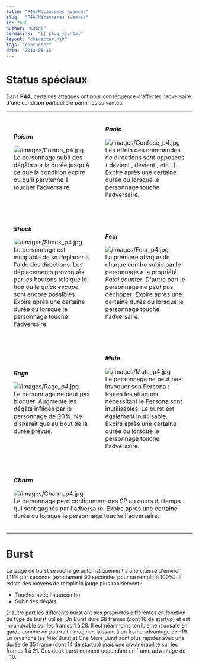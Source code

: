 ```yaml
---
title: "P4A/Mécanismes avancés"
slug:  "P4A/Mécanismes_avancés"
id: 2680
author: "Kabai"
permalink:  "{{ slug }}.html"
layout: "character.njk"
tags: "character"
date: "2012-08-13"
---
```


# Status spéciaux

Dans **P4A**, certaines attaques ont pour conséquence d'affecter
l'adversaire d'une condition particulière parmi les suivantes.

<table>
<tr>
<td style="padding:20px">

***Poison***  
  
![](/images/Poison_p4.jpg "/images/Poison_p4.jpg")  
Le personnage subit des dégâts sur la durée jusqu'à ce que la condition
expire ou qu'il parvienne à toucher l'adversaire.

</td>
<td style="padding:20px">

***Panic***  
  
![](/images/Confuse_p4.jpg "/images/Confuse_p4.jpg")  
Les effets des commandes de directions sont opposées ( devient , devient
, etc...). Expire après une certaine durée ou lorsque le personnage
touche l'adversaire.

</td>
</tr>
<tr>
<td style="padding:20px">

***Shock***  
  
![](/images/Shock_p4.jpg "/images/Shock_p4.jpg")  
Le personnage est incapable de se déplacer à l'aide des directions. Les
déplacements provoqués par les boutons tels que le *hop* ou le *quick
escape* sont encore possibles. Expire après une certaine durée ou
lorsque le personnage touche l'adversaire.

</td>
<td style="padding:20px">

***Fear***  
  
![](/images/Fear_p4.jpg "/images/Fear_p4.jpg")  
La première attaque de chaque combo subie par le personnage a la
propriété *Fatal counter*. D'autre part le personnage ne peut pas
déchoper. Expire après une certaine durée ou lorsque le personnage
touche l'adversaire.

</td>
</tr>
<tr>
<td style="padding:20px">

***Rage***  
  
![](/images/Rage_p4.jpg "/images/Rage_p4.jpg")  
Le personnage ne peut pas bloquer. Augmente les dégâts infligés par le
personnage de 20%. Ne disparaît que au bout de la durée prévue.

</td>
<td style="padding:20px">

***Mute***  
  
![](/images/Mute_p4.jpg "/images/Mute_p4.jpg")  
Le personnage ne peut pas invoquer son Persona : toutes les attaques
nécessitant le Persona sont inutilisables. Le burst est également
inutilisable. Expire après une certaine durée ou lorsque le personnage
touche l'adversaire.

</td>
</tr>
<tr>
<td style="padding:20px" colspan="2">

***Charm***  
  
![](/images/Charm_p4.jpg "/images/Charm_p4.jpg")  
Le personnage perd continument des SP au cours du temps qui sont gagnés
par l'adversaire. Expire après une certaine durée ou lorsque le
personnage touche l'adversaire.

</td>
</tr>
</table>

# Burst

La jauge de burst se recharge automatiquement à une vitesse d'environ
1,11% par seconde (exactement 90 secondes pour se remplir à 100%). Il
existe des moyens de remplir la jauge plus rapidement :

- Toucher avec l'autocombo
- Subir des dégâts

D'autre part les différents burst ont des propriétés différentes en
fonction du type de burst utilisé. Un Burst dure 68 frames (dont 16 de
startup) et est invulnérable sur les frames 1 à 28. Il est néanmoins
terriblement unsafe en garde comme on pourrait l'imaginer, laissant à un
frame advantage de -19. En revanche les Max Burst et One More Burst sont
plus rapides avec une durée de 35 frame (dont 14 de startup) mais une
invulnérabilité sur les frames 1 à 21. Ces deux burst donnent cependant
un frame advantage de +10.
